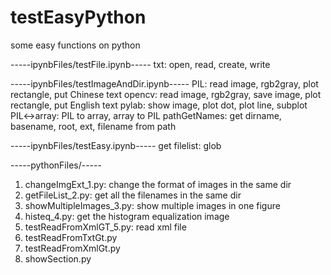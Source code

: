 # testEasyPython
some easy functions on python

-----ipynbFiles/testFile.ipynb-----
txt: open, read, create, write

-----ipynbFiles/testImageAndDir.ipynb-----
PIL: read image, rgb2gray, plot rectangle, put Chinese text
opencv: read image, rgb2gray, save image, plot rectangle, put English text
pylab: show image, plot dot, plot line, subplot
PIL<->array: PIL to array, array to PIL
pathGetNames: get dirname, basename, root, ext, filename from path

-----ipynbFiles/testEasy.ipynb-----
get filelist: glob

-----pythonFiles/-----
1. changeImgExt_1.py: change the format of images in the same dir
2. getFileList_2.py: get all the filenames in the same dir
3. showMultipleImages_3.py: show multiple images in one figure
4. histeq_4.py: get the histogram equalization image
5. testReadFromXmlGT_5.py: read xml file
6. testReadFromTxtGt.py
7. testReadFromXmlGt.py
8. showSection.py
